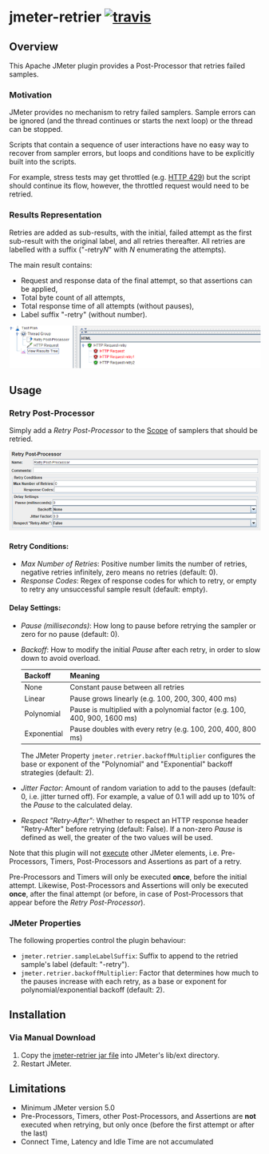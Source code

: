 # jmeter-retrier [![travis][travis-image]][travis-url]

[travis-image]: https://app.travis-ci.com/tilln/jmeter-retrier.svg?branch=master
[travis-url]: https://app.travis-ci.com/tilln/jmeter-retrier

Overview
--------

This Apache JMeter plugin provides a Post-Processor that retries failed samples.

### Motivation


JMeter provides no mechanism to retry failed samplers.
Sample errors can be ignored (and the thread continues or starts the next loop)
or the thread can be stopped.

Scripts that contain a sequence of user interactions have no easy way to recover from sampler errors,
but loops and conditions have to be explicitly built into the scripts.

For example, stress tests may get throttled
(e.g. [HTTP 429](https://developer.mozilla.org/en-US/docs/Web/HTTP/Status/429))
but the script should continue its flow, however, the throttled request would need to be retried.

### Results Representation 

Retries are added as sub-results,
with the initial, failed attempt as the first sub-result with the original label,
and all retries thereafter.
All retries are labelled with a suffix ("-retry*N*" with _N_ enumerating the attempts).

The main result contains:
- Request and response data of the final attempt, so that assertions can be applied,
- Total byte count of all attempts, 
- Total response time of all attempts (without pauses),
- Label suffix "-retry" (without number).


![Example](docs/example.png)


Usage
-----

### Retry Post-Processor

Simply add a *Retry Post-Processor* to the [Scope](https://jmeter.apache.org/usermanual/test_plan.html#scoping_rules)
of samplers that should be retried.

![Options](docs/retry-postprocessor.png)


#### Retry Conditions:

- *Max Number of Retries*: Positive number limits the number of retries, negative retries infinitely, zero means no retries (default: 0).
- *Response Codes*: Regex of response codes for which to retry, or empty to retry any unsuccessful sample result (default: empty).

#### Delay Settings:

- *Pause (milliseconds)*: How long to pause before retrying the sampler or zero for no pause (default: 0).
- *Backoff*: How to modify the initial *Pause* after each retry, in order to slow down to avoid overload.
  
  |Backoff    |Meaning|
  |-----------|-------|
  |None       |Constant pause between all retries|
  |Linear     |Pause grows linearly (e.g. 100, 200, 300, 400 ms)|
  |Polynomial |Pause is multiplied with a polynomial factor (e.g. 100, 400, 900, 1600 ms)|
  |Exponential|Pause doubles with every retry (e.g. 100, 200, 400, 800 ms)|

  The JMeter Property `jmeter.retrier.backoffMultiplier` configures the base or exponent
  of the "Polynomial" and "Exponential" backoff strategies (default: 2).

- *Jitter Factor*: Amount of random variation to add to the pauses (default: 0, i.e. jitter turned off).
  For example, a value of 0.1 will add up to 10% of the *Pause* to the calculated delay.

- *Respect "Retry-After":* Whether to respect an HTTP response header "Retry-After" before retrying (default: False).
If a non-zero *Pause* is defined as well, the greater of the two values will be used.  

Note that this plugin will not [execute](https://jmeter.apache.org/usermanual/test_plan.html#executionorder)
other JMeter elements, i.e. Pre-Processors, Timers, Post-Processors and Assertions as part of a retry.

Pre-Processors and Timers will only be executed **once**, before the initial attempt.
Likewise, Post-Processors and Assertions will only be executed **once**, after the final attempt
(or before, in case of Post-Processors that appear before the *Retry Post-Processor*).


### JMeter Properties
The following properties control the plugin behaviour:

- `jmeter.retrier.sampleLabelSuffix`:
  Suffix to append to the retried sample's label (default: "-retry").
- `jmeter.retrier.backoffMultiplier`: Factor that determines how much to the pauses increase with each retry,
  as a base or exponent for polynomial/exponential backoff (default: 2).

Installation
------------
<!--
### Via [PluginsManager](https://jmeter-plugins.org/wiki/PluginsManager/)

Under tab "Available Plugins", select "Sample Retrier", then click "Apply Changes and Restart JMeter".

### Via Package from [JMeter-Plugins.org](https://jmeter-plugins.org/)

Extract the [zip package](https://jmeter-plugins.org/files/packages/tilln-retrier-1.0.zip) into JMeter's lib directory, then restart JMeter.
-->
### Via Manual Download

1. Copy the [jmeter-retrier jar file](https://github.com/tilln/jmeter-retrier/releases/download/1.0-SNAPSHOT/jmeter-retrier-1.0-SNAPSHOT.jar) into JMeter's lib/ext directory.
2. Restart JMeter.


Limitations
-----------

- Minimum JMeter version 5.0
- Pre-Processors, Timers, other Post-Processors, and Assertions are **not** executed when retrying, but only once (before the first attempt or after the last)
- Connect Time, Latency and Idle Time are not accumulated
